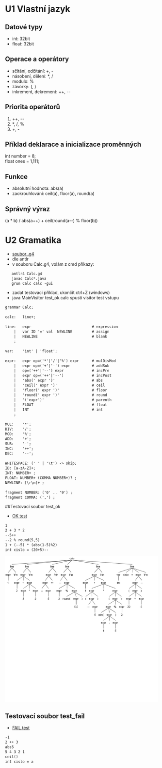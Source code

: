 # U1 Vlastní jazyk

## Datové typy
* int: 32bit
* float: 32bit

## Operace a operátory
* sčítání, odčítání: +, -
* násobení, dělení: *, /
* modulo: %
* závorky: (, )
* inkrement, dekrement: ++, --

## Priorita operátorů
1. ++, --
3. *, /, %
4. +, -

## Příklad deklarace a inicializace proměnných
int number = 8;  
float ones = 1,111;

## Funkce
* absolutní hodnota: abs(a)
* zaokrouhlování: ceil(a), floor(a), round(a)

## Správný výraz
(a * b) / abs(a++) + ceil(round(a--) % floor(b))  

# U2 Gramatika
* [soubor .g4](https://github.com/kaleckyj/prk2021/blob/main/Calc.g4)  
* dle antlr  
* v souboru Calc.g4, volám z cmd příkazy: 
``` 
   antlr4 Calc.g4
   javac Calc*.java
   grun Calc calc -gui
```
* zadat testovaci příklad, ukončit ctrl+Z (windows)    
* java MainVisitor test_ok.calc spustí visitor test vstupu  

```
grammar Calc;

calc:	line+;

line:	expr                            # expression
    |	var ID '=' val  NEWLINE         # assign
    |   NEWLINE                         # blank
    ;

var:	'int' | 'float';

expr:   expr op=('*'|'/'|'%') expr      # mulDivMod
    |   expr op=('+'|'-') expr          # addSub
    |   op=('++'|'--') expr             # incPre
    |   expr op=('++'|'--')             # incPost
    |	'abs(' expr ')'                 # abs
    |   'ceil(' expr ')'                # ceil
    |   'floor(' expr ')'               # floor
    |   'round(' expr ')'               # round
    |   '('expr')'                      # parenth
    |   FLOAT                           # float
    |   INT                             # int
    ;

MUL:    '*';
DIV:    '/';
MOD:    '%';
ADD:    '+';
SUB:    '-';
INC:    '++';
DEC:    '--';

WHITESPACE: (' ' | '\t') -> skip;
ID: [a-zA-Z]+;
INT: NUMBER+ ;
FLOAT: NUMBER+ (COMMA NUMBER+)? ;
NEWLINE: [\r\n]+ ;

fragment NUMBER: ('0' .. '9') ;
fragment COMMA: (',') ;
```

##Testovací soubor test_ok
* [OK test](https://github.com/kaleckyj/prk2021/blob/main/test_ok.calc)  
```
1
2 + 3 * 2
--5++
--2 % round(5,5)
1 + (--5) * (abs(1-5)%2)
int cislo = (20+5)--
```
![OK](test_ok.png)
## Testovací soubor test_fail
* [FAIL test](https://github.com/kaleckyj/prk2021/blob/main/test_fail.calc)  
```
-1
2 ++ 3
abs5
5 4 3 2 1
ceil()
int cislo = a
```
